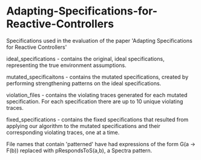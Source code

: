 # Adapting-Specifications-for-Reactive-Controllers
Specifications used in the evaluation of the paper 'Adapting Specifications for Reactive Controllers'

ideal_specifications - contains the original, ideal specifications, representing the true environment assumptions.

mutated_specificaitons - contains the mutated specifications, created by performing strengthening patterns on the ideal specifications.

violation_files - contains the violating traces generated for each mutated specification. For each specification there are up to 10 unique violating traces.

fixed_specifications - contains the fixed specifications that resulted from applying our algorithm to the mutated specifications and their corresponding violating traces, one at a time.


File names that contain 'patterned' have had expressions of the form G(a -> F(b)) replaced with pRespondsToS(a,b), a Spectra pattern.
